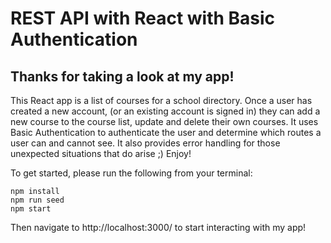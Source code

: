 # REST API with React with Basic Authentication

## Thanks for taking a look at my app! 
This React app is a list of courses for a school directory. 
Once a user has created a new account, (or an existing account is signed in) they can add a new course to the course list, update and delete their own courses. It uses Basic Authentication to authenticate the user and determine which routes a user can and cannot see. It also provides error handling for those unexpected situations that do arise ;) Enjoy!

To get started, please run the following from your terminal:
```
npm install
npm run seed
npm start
```

Then navigate to http://localhost:3000/ to start interacting with my app!
